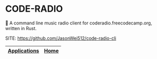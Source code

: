 # CODE-RADIO

 🎵 A command line music radio client for coderadio.freecodecamp.org, written in Rust.

 SITE: https://github.com/JasonWei512/code-radio-cli

 | [Applications](https://portable-linux-apps.github.io/apps.html) | [Home](https://portable-linux-apps.github.io)
 | --- | --- |
